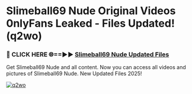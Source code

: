 # Slimeball69 Nude Original Videos 0nlyFans Leaked - Files Updated! (q2wo)

<h3>🔴 CLICK HERE 🌐==►► <a href="https://tinyurl.com/5h6xmrr3" rel="nofollow">Slimeball69 Nude Updated Files</a></h3>

Get Slimeball69 Nude and all content. Now you can access all videos and pictures of Slimeball69 Nude. New Updated Files 2025!

[![q2wo](https://i.imgur.com/KVD873Z.gif)](https://tinyurl.com/5h6xmrr3)

